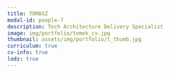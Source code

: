 ```yaml
---
title: TOMASZ 
modal-id: people-7
description: Tech Architecture Delivery Specialist
image: img/portfolio/tomek_cv.jpg
thumbnail: assets/img/portfolio/t_thumb.jpg
curriculum: true
cv-info: true
lodz: true
---
```

